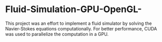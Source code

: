 # Fluid-Simulation-GPU-OpenGL-

This project was an effort to implement a fluid simulator by solving the Navier-Stokes equations computationally. 
For better performance, CUDA was used to parallelize the computation in a GPU.

